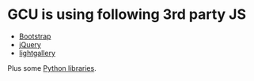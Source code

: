 # GCU is using following 3rd party JS

* [Bootstrap](http://getbootstrap.com/)
* [jQuery](http://jquery.com/)
* [lightgallery](http://sachinchoolur.github.io/lightGallery)

Plus some [Python libraries](Pipfile).

